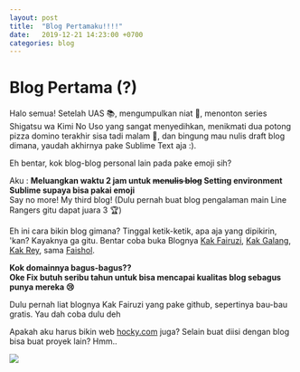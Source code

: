 ```yaml
---
layout: post
title:  "Blog Pertamaku!!!!"
date:   2019-12-21 14:23:00 +0700
categories: blog
---
```


# Blog Pertama (?)

Halo semua! Setelah UAS :books:, mengumpulkan niat :rainbow:, menonton series Shigatsu wa Kimi No Uso yang sangat menyedihkan, menikmati dua potong pizza domino terakhir sisa tadi malam :pizza:, dan bingung mau nulis draft blog dimana, yaudah akhirnya pake Sublime Text aja :).

Eh bentar, kok blog-blog personal lain pada pake emoji sih?

Aku : **Meluangkan waktu 2 jam untuk ~~menulis blog~~ Setting environment Sublime supaya bisa pakai emoji** <br>
Say no more! My third blog! (Dulu pernah buat blog pengalaman main Line Rangers gitu dapat juara 3 :trophy:)

Eh ini cara bikin blog gimana? Tinggal ketik-ketik, apa aja yang dipikirin, 'kan? Kayaknya ga gitu.
Bentar coba buka Blognya [Kak Fairuzi](https://fairuzi10.com), [Kak Galang](https://jurnalgalang.com), [Kak Rey](https://rwhendry.com), sama [Faishol](https://faishol.net).

**Kok domainnya bagus-bagus??**<br>
**Oke Fix butuh seribu tahun untuk bisa mencapai kualitas blog sebagus punya mereka :cry:**

Dulu pernah liat blognya Kak Fairuzi yang pake github, sepertinya bau-bau gratis. Yau dah coba dulu deh


Apakah aku harus bikin web [hocky.com](https://hocky.com) juga?
Selain buat diisi dengan blog bisa buat proyek lain? Hmm..


![](https://stackedit.io/static/landing/twemoji.png)
